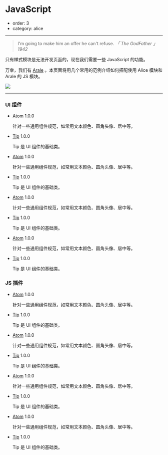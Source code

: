 # JavaScript

- order: 3
- category: alice

---

> I'm going to make him an offer he can't refuse.
*「 The GodFather 」1942*

只有样式模块是无法开发页面的，现在我们需要一些 JavaScript 的功能。

万幸，我们有 [Arale](http://aralejs.org/) 。本页面将用几个常用的范例介绍如何搭配使用 Alice 模块和 Arale 的 JS 模块。

![](https://i.alipayobjects.com/e/201303/2MPpg2ju9k.jpg)

---
<style type="text/css">
    .side-area{display: none;}
    .content-area{
        margin-left: 0;
        width: 1140px;
    }
</style>
<section class="js-main">
    <section class="js-module">
        <h3 class="js-module-title">UI 组件</h3>
        <div class="jsmodule-content">
            <ul class="fn-clear">
                <li class="js-module-box">
                    <a href="" class="js-module-name">Atom</a>
                    <span class="js-module-version">1.0.0</span>
                    <p class="js-module-description">针对一些通用组件规范，如常用文本颜色、圆角头像、居中等。</p>
                </li>
                <li class="js-module-box pp">
                    <a href="" class="js-module-name">Tip</a>
                    <span class="js-module-version">1.0.0</span>
                    <p class="js-module-description">Tip 是 UI 组件的基础类。</p>
                </li>
                <li class="js-module-box gn">
                    <a href="" class="js-module-name">Atom</a>
                    <span class="js-module-version">1.0.0</span>
                    <p class="js-module-description">针对一些通用组件规范，如常用文本颜色、圆角头像、居中等。</p>
                </li>
                <li class="js-module-box og">
                    <a href="" class="js-module-name">Tip</a>
                    <span class="js-module-version">1.0.0</span>
                    <p class="js-module-description">Tip 是 UI 组件的基础类。</p>
                </li>
                <li class="js-module-box gn">
                    <a href="" class="js-module-name">Atom</a>
                    <span class="js-module-version">1.0.0</span>
                    <p class="js-module-description">针对一些通用组件规范，如常用文本颜色、圆角头像、居中等。</p>
                </li>
                <li class="js-module-box pk">
                    <a href="" class="js-module-name">Tip</a>
                    <span class="js-module-version">1.0.0</span>
                    <p class="js-module-description">Tip 是 UI 组件的基础类。</p>
                </li>
                <li class="js-module-box">
                    <a href="" class="js-module-name">Atom</a>
                    <span class="js-module-version">1.0.0</span>
                    <p class="js-module-description">针对一些通用组件规范，如常用文本颜色、圆角头像、居中等。</p>
                </li>
                <li class="js-module-box yl">
                    <a href="" class="js-module-name">Tip</a>
                    <span class="js-module-version">1.0.0</span>
                    <p class="js-module-description">Tip 是 UI 组件的基础类。</p>
                </li>
            </ul>
        </div>
    </section>
    <section class="js-module module2">
        <h3 class="js-module-title">JS 插件</h3>
        <div class="js-module-content">
            <ul class="fn-clear">
                <li class="js-module-box">
                    <a href="" class="js-module-name">Atom</a>
                    <span class="js-module-version">1.0.0</span>
                    <p class="js-module-description">针对一些通用组件规范，如常用文本颜色、圆角头像、居中等。</p>
                </li>
                <li class="js-module-box pp">
                    <a href="" class="js-module-name">Tip</a>
                    <span class="js-module-version">1.0.0</span>
                    <p class="js-module-description">Tip 是 UI 组件的基础类。</p>
                </li>
                <li class="js-module-box gn">
                    <a href="" class="js-module-name">Atom</a>
                    <span class="js-module-version">1.0.0</span>
                    <p class="js-module-description">针对一些通用组件规范，如常用文本颜色、圆角头像、居中等。</p>
                </li>
                <li class="js-module-box og">
                    <a href="" class="js-module-name">Tip</a>
                    <span class="js-module-version">1.0.0</span>
                    <p class="js-module-description">Tip 是 UI 组件的基础类。</p>
                </li>
                <li class="js-module-box gn">
                    <a href="" class="js-module-name">Atom</a>
                    <span class="js-module-version">1.0.0</span>
                    <p class="js-module-description">针对一些通用组件规范，如常用文本颜色、圆角头像、居中等。</p>
                </li>
                <li class="js-module-box pk">
                    <a href="" class="js-module-name">Tip</a>
                    <span class="js-module-version">1.0.0</span>
                    <p class="js-module-description">Tip 是 UI 组件的基础类。</p>
                </li>
                <li class="js-module-box">
                    <a href="" class="js-module-name">Atom</a>
                    <span class="js-module-version">1.0.0</span>
                    <p class="js-module-description">针对一些通用组件规范，如常用文本颜色、圆角头像、居中等。</p>
                </li>
                <li class="js-module-box yl">
                    <a href="" class="js-module-name">Tip</a>
                    <span class="js-module-version">1.0.0</span>
                    <p class="js-module-description">Tip 是 UI 组件的基础类。</p>
                </li>
            </ul>
        </div>
    </section>
</section>